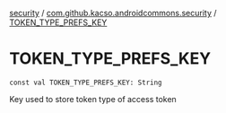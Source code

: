 [security](../index.md) / [com.github.kacso.androidcommons.security](index.md) / [TOKEN_TYPE_PREFS_KEY](.)

# TOKEN_TYPE_PREFS_KEY

`const val TOKEN_TYPE_PREFS_KEY: String`

Key used to store token type of access token

